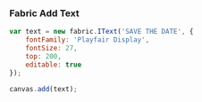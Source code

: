 ### Fabric Add Text

```javascript
var text = new fabric.IText('SAVE THE DATE', {
	fontFamily: 'Playfair Display',
	fontSize: 27,
	top: 200,
	editable: true
});

canvas.add(text);
```
